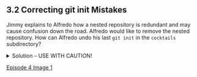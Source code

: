 
## 3.2 Correcting git init Mistakes

Jimmy explains to Alfredo how a nested repository is redundant and may cause confusion down the road. Alfredo would like to remove the nested repository. How can Alfredo undo his last ```git init``` in the ```cocktails``` subdirectory?

<details>
  <summary>
    Solution – USE WITH CAUTION!
  </summary>
        
  <h3>Background</h3>

  <p>
    Removing files from a git repository needs to be done with caution. To remove files from the working tree and not from your working directory, use
  </p>

  <pre><code>$ rm filename</code></pre>

  <p>
    The file being removed has to be in sync with the branch head with no updates. If there are updates, the file can be removed by force by using the <code>-f</code> option. Similarly a directory can be removed from git using <code>rm -r dirname</code> or <code>rm -rf dirname</code>.
  </p>
 
  <h3>Solution</h3>

  <p>
    Git keeps all of its files in the <code>.git</code> directory. To recover from this little mistake, Alfredo can just remove the <code>.git</code> folder in the cocktails subdirectory by running the following command from inside the <code>recipes</code> directory:
  </p>

  <pre><code>$ rm -rf cocktails/.git</code></pre>

  <p>
    But be careful! Running this command in the wrong directory, will remove the entire Git history of a project you might want to keep. Therefore, always check your current directory using the command <code>pwd</code>.
  </p>

</details>

[Episode 4 Image 1](episode4_img1.md)
